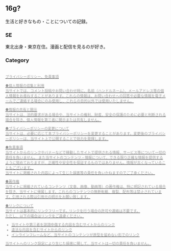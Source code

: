 ## 16g?

生活と好きなもの・ことについての記録。

### SE

東北出身・東京在住。漫画と配信を見るのが好き。

### Category
<a href="https://www.erisato.com/categories/日記">
<a href="https://www.erisato.com/categories/%E6%97%A5%E8%A8%98/">

<br>

<span style="font-size: 0.8em; color: #999;" >
プライバシーポリシー、免責事項  

●個人情報の収集と利用  
当サイトでは、コメント投稿やお問い合わせ時に、名前（ハンドルネーム）、メールアドレス等の個人情報をお尋ねすることがあります。これらの情報は、お問い合わせへの回答や必要な情報を電子メールでご連絡する場合にのみ使用し、これらの目的以外では使用いたしません。  

●情報の共有と開示  
当サイトは、法的要求がある場合や、当サイトの権利、財産、安全の保護のために必要と判断される場合を除き、個人情報を第三者に開示または共有しません。  

●プライバシーポリシーの変更について  
当サイトは、必要に応じて本プライバシーポリシーを変更することがあります。変更後のプライバシーポリシーは、当サイト上で公開することで効力を発揮します。  

●免責事項  
当サイトからのリンクやバナーなどで移動したサイトで提供される情報、サービス等について一切の責任を負いません。
また当サイトのコンテンツ・情報について、できる限り正確な情報を提供するように努めておりますが、正確性や安全性を保証するものではありません。情報が古くなっていることもございます。  
当サイトに掲載された内容によって生じた損害等の責任を負いかねますのでご了承ください。  

●著作権  
当サイトに掲載されているコンテンツ（文章、画像、動画等）の著作権は、特に明記されている場合を除き、当サイトに帰属します。これらのコンテンツの無断転載、複製、配布等は禁止されています。引用される際は引用元の明示をお願い致します。  

●リンクについて  
当サイトは基本的にリンクフリーです。リンクを行う場合の許可や連絡は不要です。  
ただし、以下の場合はリンクをご遠慮ください。  
- 当サイトや第三者を誹謗中傷する内容を含むサイトからのリンク
- 違法な内容を含むサイトからのリンク
- インラインフレームなど、当サイトのコンテンツが原型を留めない形でのリンク

当サイトへのリンク設定により生じた損害に関して、当サイトは一切の責任を負いません。
</span>

